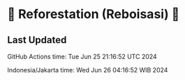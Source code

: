 
# 🌳 Reforestation (Reboisasi) 🌲

## Last Updated

GitHub Actions time: Tue Jun 25 21:16:52 UTC 2024

Indonesia/Jakarta time: Wed Jun 26 04:16:52 WIB 2024
